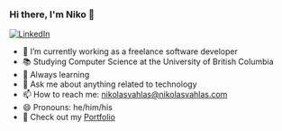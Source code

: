 ### Hi there, I'm Niko 👋

	
[![LinkedIn](https://img.shields.io/badge/LinkedIn-0077B5?style=for-the-badge&logo=linkedin&logoColor=white)](https://www.linkedin.com/in/nikolas-vahlas/)


- 🔭 I’m currently working as a freelance software developer
- 📚 Studying Computer Science at the University of British Columbia
- 🌱 Always learning
- 💬 Ask me about anything related to technology
- 📫 How to reach me: nikolasvahlas@nikolasvahlas.com
- 😄 Pronouns: he/him/his
- 🚀 Check out my [Portfolio](nikolasvahlas.com)

